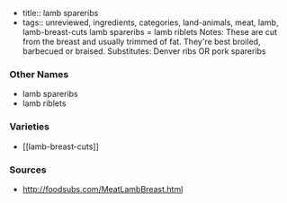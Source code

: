 - title:: lamb spareribs
- tags:: unreviewed, ingredients, categories, land-animals, meat, lamb, lamb-breast-cuts
lamb spareribs = lamb riblets Notes: These are cut from the breast and usually trimmed of fat. They're best broiled, barbecued or braised. Substitutes: Denver ribs OR pork spareribs

### Other Names

* lamb spareribs
* lamb riblets

### Varieties

* [[lamb-breast-cuts]]

### Sources
* http://foodsubs.com/MeatLambBreast.html
